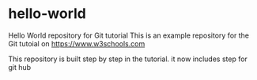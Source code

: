 # hello-world
Hello World repository for Git tutorial
This is an example repository for the Git tutoial on https://www.w3schools.com

This repository is built step by step in the tutorial.
it now includes step for git hub
